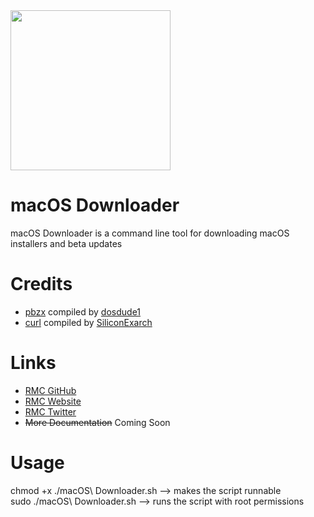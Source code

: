 <img src="https://github.com/rmc-team/macos-downloader/raw/master/Installer.png" width="256">

# macOS Downloader
macOS Downloader is a command line tool for downloading macOS installers and beta updates

# Credits
- [pbzx](https://github.com/NiklasRosenstein/pbzx) compiled by [dosdude1](https://github.com/dosdude1)
- [curl](https://curl.haxx.se/) compiled by [SiliconExarch](https://github.com/SiliconExarch)

# Links
- [RMC GitHub](https://github.com/rmc-team)
- [RMC Website](https://www.rmc-team.ch)
- [RMC Twitter](https://twitter.com/_rmcteam)
- ~~More Documentation~~ Coming Soon

# Usage
chmod +x ./macOS\ Downloader.sh —> makes the script runnable  
sudo ./macOS\ Downloader.sh —> runs the script with root permissions  
